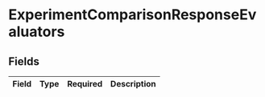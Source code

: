# ExperimentComparisonResponseEvaluators


## Fields

| Field       | Type        | Required    | Description |
| ----------- | ----------- | ----------- | ----------- |